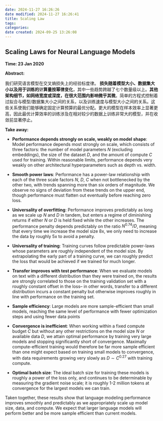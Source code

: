 ```yaml
---
date: 2024-11-27 16:26:26
date modified: 2024-11-27 16:26:41
title: Scaling Law
tags: 
categories: 
date created: 2024-09-25 13:26:08
---
```


## Scaling Laws for Neural Language Models

**Time: 23 Jan 2020**

**Abstract:**

我们研究语言模型在交叉熵损失上的经验标度律。 **损失随着模型大小、数据集大小以及用于训练的计算量按幂律变化**，其中一些趋势跨越了七个数量级以上。**其他架构细节，如网络宽度或深度，在很大范围内影响微乎其微**。简单的方程式控制着过拟合与模型/数据集大小之间的关系，以及训练速度与模型大小之间的关系。这些关系使我们能够确定固定计算预算的最优分配。更大的模型在样本效率上显著更高，因此最优计算效率的训练涉及在相对较少的数据上训练非常大的模型，并在收敛前显著停止。

**Take away:**

- **Performance depends strongly on scale, weakly on model shape**: Model performance depends most strongly on scale, which consists of three factors: the number of model parameters $N$ (excluding embeddings), the size of the dataset $D$, and the amount of compute $C$ used for training. Within reasonable limits, performance depends very weakly on other architectural hyperparameters such as depth vs. width.

- **Smooth power laws**: Performance has a power-law relationship with each of the three scale factors $N$, $D$, $C$ when not bottlenecked by the other two, with trends spanning more than six orders of magnitude. We observe no signs of deviation from these trends on the upper end, though performance must flatten out eventually before reaching zero loss.

- **Universality of overfitting**: Performance improves predictably as long as we scale up $N$ and $D$ in tandem, but enters a regime of diminishing returns if either $N$ or $D$ is held fixed while the other increases. The performance penalty depends predictably on the ratio $N^{0.74}/D$, meaning that every time we increase the model size 8x, we only need to increase the data by roughly 5x to avoid a penalty.

- **Universality of training**: Training curves follow predictable power-laws whose parameters are roughly independent of the model size. By extrapolating the early part of a training curve, we can roughly predict the loss that would be achieved if we trained for much longer. 

- **Transfer improves with test performance**: When we evaluate models on text with a different distribution than they were trained on, the results are strongly correlated to those on the training validation set with a roughly constant offset in the loss– in other words, transfer to a different distribution incurs a constant penalty but otherwise improves roughly in line with performance on the training set.

- **Sample efficiency**: Large models are more sample-efficient than small models, reaching the same level of performance with fewer optimization steps and using fewer data points

- **Convergence is inefficient**: When working within a fixed compute budget $C$ but without any other restrictions on the model size $N$ or available data $D$, we attain optimal performance by training very large models and stopping significantly short of convergence. Maximally compute-efficient training would therefore be far more sample efficient than one might expect based on training small models to convergence, with data requirements growing very slowly as $D\sim C^{0.27}$ with training compute.

- **Optimal batch size**: The ideal batch size for training these models is roughly a power of the loss only, and continues to be determinable by measuring the gradient noise scale; it is roughly 1-2 million tokens at convergence for the largest models we can train.

Taken together, these results show that language modeling performance improves smoothly and predictably as we appropriately scale up model size, data, and compute. We expect that larger language models will perform better and be more sample efficient than current models.


